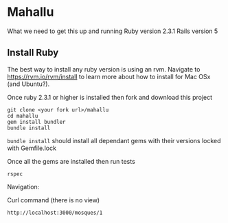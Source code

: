 # Mahallu

What we need to get this up and running
Ruby version 2.3.1
Rails version 5


## Install Ruby
The best way to install any ruby version is using an rvm. Navigate to https://rvm.io/rvm/install to learn more about how to install for Mac OSx (and Ubuntu?).

Once ruby 2.3.1 or higher is installed then fork and download this project

    git clone <your fork url>/mahallu
    cd mahallu
    gem install bundler
    bundle install

`bundle install` should install all dependant gems with their versions locked with Gemfile.lock

Once all the gems are installed then run tests

`rspec`

Navigation:

Curl command (there is no view) 
    
    http://localhost:3000/mosques/1
    